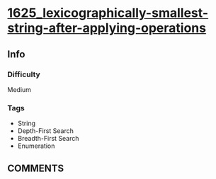 # [1625_lexicographically-smallest-string-after-applying-operations](https://leetcode.com/problems/lexicographically-smallest-string-after-applying-operations)

## Info

### Difficulty

Medium

### Tags

- String
- Depth-First Search
- Breadth-First Search
- Enumeration

## __COMMENTS__

> 
